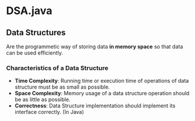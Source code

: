 # DSA.java

## Data Structures

Are the programmetic way of storing data **in  memory space** so that data can be used efficiently.

### Characteristics of a Data Structure
- **Time Complexity**: Running time or execution time of operations of data structure must be as small as possible.
- **Space Complexity**: Memory usage of a data structure operation should be as little as possible.
- **Correctness**: Data Structure implementation should implement its interface correctly. (In Java)